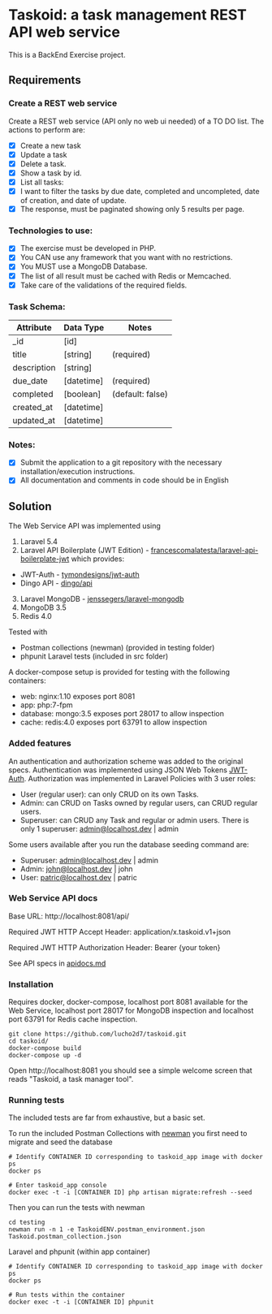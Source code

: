 # Taskoid: a task management REST API web service

This is a BackEnd Exercise project.

## Requirements

### Create a REST web service

Create a REST web service (API only no web ui needed) of a TO DO list. The actions to perform are:

- [x] Create a new task
- [x] Update a task
- [x] Delete a task.
- [x] Show a task by id.
- [x] List all tasks:
- [x] I want to filter the tasks by due date, completed and uncompleted, date of creation, and date of update.
- [x] The response, must be paginated showing only 5 results per page.

### Technologies to use:

- [x] The exercise must be developed in PHP.
- [x] You CAN use any framework that you want with no restrictions.
- [x] You MUST use a MongoDB Database.
- [x] The list of all result must be cached with Redis or Memcached.
- [x] Take care of the validations of the required fields.

### Task Schema:

| Attribute     | Data Type     | Notes            |
| ------------- | ------------- | ---------------- |
| _id           | [id]          |                  |
| title         | [string]      | (required)       |
| description   | [string]      |                  |
| due_date      | [datetime]    | (required)       |
| completed     | [boolean]     | (default: false) |
| created_at    | [datetime]    |                  |
| updated_at    | [datetime]    |                  |

### Notes:

- [x] Submit the application to a git repository with the necessary installation/execution instructions.
- [x] All documentation and comments in code should be in English

## Solution

The Web Service API was implemented using

1. Laravel 5.4
2. Laravel API Boilerplate (JWT Edition) - [francescomalatesta/laravel-api-boilerplate-jwt](https://github.com/francescomalatesta/laravel-api-boilerplate-jwt) which provides:
  * JWT-Auth - [tymondesigns/jwt-auth](https://github.com/tymondesigns/jwt-auth)
  * Dingo API - [dingo/api](https://github.com/dingo/api)
3. Laravel MongoDB - [jenssegers/laravel-mongodb](https://github.com/jenssegers/laravel-mongodb)
4. MongoDB 3.5
5. Redis 4.0

Tested with

* Postman collections (newman) (provided in testing folder)
* phpunit Laravel tests (included in src folder)

A docker-compose setup is provided for testing with the following containers:

* web: nginx:1.10 exposes port 8081
* app: php:7-fpm
* database: mongo:3.5 exposes port 28017 to allow inspection
* cache: redis:4.0 exposes port 63791 to allow inspection

### Added features

An authentication and authorization scheme was added to the original specs. Authentication was implemented using JSON Web Tokens [JWT-Auth](https://github.com/tymondesigns/jwt-auth). Authorization was implemented in Laravel Policies with 3 user roles:

* User (regular user): can only CRUD on its own Tasks.
* Admin: can CRUD on Tasks owned by regular users, can CRUD regular users.
* Superuser: can CRUD any Task and regular or admin users. There is only 1 superuser: admin@localhost.dev | admin

Some users available after you run the database seeding command are:

* Superuser: admin@localhost.dev | admin
* Admin: john@localhost.dev | john
* User: patric@localhost.dev | patric

### Web Service API docs

Base URL: http://localhost:8081/api/

Required JWT HTTP Accept Header: application/x.taskoid.v1+json

Required JWT HTTP Authorization Header: Bearer {your token}

See API specs in [apidocs.md](https://github.com/lucho2d7/taskoid/blob/master/apidocs.md)

### Installation

Requires docker, docker-compose, localhost port 8081 available for the Web Service, localhost port 28017 for MongoDB inspection and localhost port 63791 for Redis cache inspection.

```
git clone https://github.com/lucho2d7/taskoid.git
cd taskoid/
docker-compose build
docker-compose up -d
```

Open http://localhost:8081 you should see a simple welcome screen that reads "Taskoid, a task manager tool".

### Running tests

The included tests are far from exhaustive, but a basic set.

To run the included Postman Collections with [newman](https://www.npmjs.com/package/newman) you first need to migrate and seed the database

```
# Identify CONTAINER ID corresponding to taskoid_app image with docker ps
docker ps

# Enter taskoid_app console
docker exec -t -i [CONTAINER ID] php artisan migrate:refresh --seed
```

Then you can run the tests with newman

```
cd testing
newman run -n 1 -e TaskoidENV.postman_environment.json Taskoid.postman_collection.json
```

Laravel and phpunit (within app container)

```
# Identify CONTAINER ID corresponding to taskoid_app image with docker ps
docker ps

# Run tests within the container
docker exec -t -i [CONTAINER ID] phpunit
```
